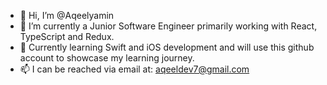 - 👋 Hi, I’m @Aqeelyamin
- 🌱 I’m currently a Junior Software Engineer primarily working with React, TypeScript and Redux.
- 💞️ Currently learning Swift and iOS development and will use this github account to showcase my learning journey.
- 📫 I can be reached via email at: aqeeldev7@gmail.com

<!---
Aqeelyamin/Aqeelyamin is a ✨ special ✨ repository because its `README.md` (this file) appears on your GitHub profile.
You can click the Preview link to take a look at your changes.
--->
